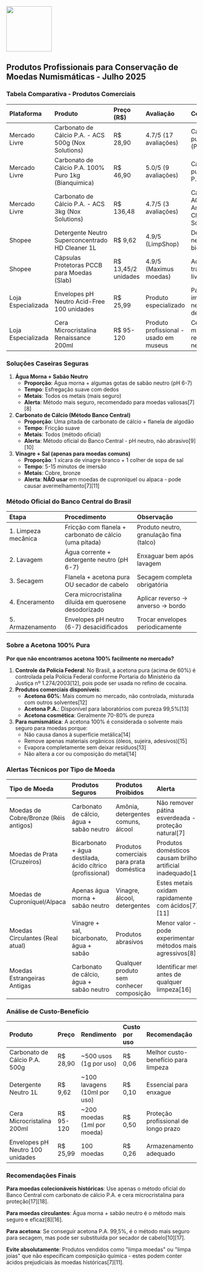 <img src="https://r2cdn.perplexity.ai/pplx-full-logo-primary-dark%402x.png" class="logo" width="120"/>

## **Produtos Profissionais para Conservação de Moedas Numismáticas - Julho 2025**

### **Tabela Comparativa - Produtos Comerciais**

| Plataforma         | Produto                                              | Preço (R\$)          | Avaliação                              | Composição                                          | Link                                                                                                                   |
|:------------------ |:---------------------------------------------------- |:-------------------- |:-------------------------------------- |:--------------------------------------------------- |:---------------------------------------------------------------------------------------------------------------------- |
| Mercado Livre      | Carbonato de Cálcio P.A. - ACS 500g (Nox Solutions)  | R\$ 28,90            | 4.7/5 (17 avaliações)                  | CaCO₃ 99% pureza P.A. (Para Análise)                | [Link](https://produto.mercadolivre.com.br/MLB-1839857572-carbonato-de-calcio-pa-acs-500g-_JM)[1]                      |
| Mercado Livre      | Carbonato de Cálcio P.A. 100% Puro 1kg (Bianquimica) | R\$ 46,90            | 5.0/5 (9 avaliações)                   | CaCO₃ 100% puro, grau P.A.                          | [Link](https://produto.mercadolivre.com.br/MLB-1053314548-carbonato-de-calcio-pa-100-puro-embalagem-com-1-kilo-_JM)[1] |
| Mercado Livre      | Carbonato de Cálcio P.A. - ACS 3kg (Nox Solutions)   | R\$ 136,48           | 4.7/5 (3 avaliações)                   | CaCO₃ P.A. ACS - American Chemical Society          | Diversos vendedores[2]                                                                                                 |
| Shopee             | Detergente Neutro Superconcentrado HD Cleaner 1L     | R\$ 9,62             | 4.9/5 (LimpShop)                       | Detergente pH neutro, biodegradável                 | [Link](https://shopee.com.br/product/792663955/21125156784)[3]                                                         |
| Shopee             | Cápsulas Protetoras PCCB para Moedas (Slab)          | R\$ 13,45/2 unidades | 4.9/5 (Maximus moedas)                 | Acrílico transparente, livre de PVC                 | [Link](https://shopee.com.br/2-C%C3%81PSULAS-PROTETORAS-PARA-MOEDAS-DE-1-REAL-(-SLAB)-PCCB-i.370647231.12835804660)[4] |
| Loja Especializada | Envelopes pH Neutro Acid-Free 100 unidades           | R\$ 25,99            | Produto especializado                  | Papel francês importado, pH neutro, livre de ácidos | [Link](https://numismaticacoan.com/produto/100-envelopes-para-moedas-ouro-ph-neutro-acid-free/)[5]                     |
| Loja Especializada | Cera Microcristalina Renaissance 200ml               | R\$ 95-120           | Produto profissional - usado em museus | Cera microcristalina refinada, pH neutro            | [Link](https://ciavisual.com.br/produto/cera-micro-cristalina-renaissance/)[6]                                         |

### **Soluções Caseiras Seguras**

1. **Água Morna + Sabão Neutro**
   - **Proporção**: Água morna + algumas gotas de sabão neutro (pH 6-7)
   - **Tempo**: Esfregação suave com dedos
   - **Metais**: Todos os metais (mais seguro)
   - **Alerta**: Método mais seguro, recomendado para moedas valiosas[7][8]
2. **Carbonato de Cálcio (Método Banco Central)**
   - **Proporção**: Uma pitada de carbonato de cálcio + flanela de algodão
   - **Tempo**: Fricção suave
   - **Metais**: Todos (método oficial)
   - **Alerta**: Método oficial do Banco Central - pH neutro, não abrasivo[9][10]
3. **Vinagre + Sal (apenas para moedas comuns)**
   - **Proporção**: 1 xícara de vinagre branco + 1 colher de sopa de sal
   - **Tempo**: 5-15 minutos de imersão
   - **Metais**: Cobre, bronze
   - **Alerta**: **NÃO usar** em moedas de cuproníquel ou alpaca - pode causar avermelhamento[7][11]

### **Método Oficial do Banco Central do Brasil**

| Etapa               | Procedimento                                           | Observação                              |
|:------------------- |:------------------------------------------------------ |:--------------------------------------- |
| 1. Limpeza mecânica | Fricção com flanela + carbonato de cálcio (uma pitada) | Produto neutro, granulação fina (talco) |
| 2. Lavagem          | Água corrente + detergente neutro (pH 6-7)             | Enxaguar bem após lavagem               |
| 3. Secagem          | Flanela + acetona pura OU secador de cabelo            | Secagem completa obrigatória            |
| 4. Enceramento      | Cera microcristalina diluída em querosene desodorizado | Aplicar reverso → anverso → bordo       |
| 5. Armazenamento    | Envelopes pH neutro (6-7) desacidificados              | Trocar envelopes periodicamente         |

### **Sobre a Acetona 100% Pura**

**Por que não encontramos acetona 100% facilmente no mercado?**

1. **Controle da Polícia Federal**: No Brasil, a acetona pura (acima de 60%) é controlada pela Polícia Federal conforme Portaria do Ministério da Justiça nº 1.274/2003[12], pois pode ser usada no refino de cocaína.
2. **Produtos comerciais disponíveis**:
   - **Acetona 60%**: Mais comum no mercado, não controlada, misturada com outros solventes[12]
   - **Acetona P.A.**: Disponível para laboratórios com pureza 99,5%[13]
   - **Acetona cosmética**: Geralmente 70-80% de pureza
3. **Para numismática**: A acetona 100% é considerada o solvente mais seguro para moedas porque:
   - Não causa danos à superfície metálica[14]
   - Remove apenas materiais orgânicos (óleos, sujeira, adesivos)[15]
   - Evapora completamente sem deixar resíduos[13]
   - Não altera a cor ou composição do metal[14]

### **Alertas Técnicos por Tipo de Moeda**

| Tipo de Moeda                         | Produtos Seguros                                           | Produtos Proibidos                       | Alerta                                                      |
|:------------------------------------- |:---------------------------------------------------------- |:---------------------------------------- |:----------------------------------------------------------- |
| Moedas de Cobre/Bronze (Réis antigos) | Carbonato de cálcio, água + sabão neutro                   | Amônia, detergentes comuns, álcool       | Não remover pátina esverdeada - é proteção natural[7]       |
| Moedas de Prata (Cruzeiros)           | Bicarbonato + água destilada, ácido cítrico (profissional) | Produtos comerciais para prata doméstica | Produtos domésticos causam brilho artificial inadequado[11] |
| Moedas de Cuproníquel/Alpaca          | Apenas água morna + sabão neutro                           | Vinagre, álcool, detergentes             | Estes metais oxidam rapidamente com ácidos[7][11]           |
| Moedas Circulantes (Real atual)       | Vinagre + sal, bicarbonato, água + sabão                   | Produtos abrasivos                       | Menor valor - pode experimentar métodos mais agressivos[8]  |
| Moedas Estrangeiras Antigas           | Carbonato de cálcio, água + sabão neutro                   | Qualquer produto sem conhecer composição | Identificar metal antes de qualquer limpeza[16]             |

### **Análise de Custo-Benefício**

| Produto                          | Preço      | Rendimento                   | Custo por uso | Recomendação                         |
|:-------------------------------- |:---------- |:---------------------------- |:------------- |:------------------------------------ |
| Carbonato de Cálcio P.A. 500g    | R\$ 28,90  | ~500 usos (1g por uso)       | R\$ 0,06      | Melhor custo-benefício para limpeza  |
| Detergente Neutro 1L             | R\$ 9,62   | ~100 lavagens (10ml por uso) | R\$ 0,10      | Essencial para enxague               |
| Cera Microcristalina 200ml       | R\$ 95-120 | ~200 moedas (1ml por moeda)  | R\$ 0,50      | Proteção profissional de longo prazo |
| Envelopes pH Neutro 100 unidades | R\$ 25,99  | 100 moedas                   | R\$ 0,26      | Armazenamento adequado               |

### **Recomendações Finais**

**Para moedas colecionáveis históricas**: Use apenas o método oficial do Banco Central com carbonato de cálcio P.A. e cera microcristalina para proteção[17][18].

**Para moedas circulantes**: Água morna + sabão neutro é o método mais seguro e eficaz[8][16].

**Para acetona**: Se conseguir acetona P.A. 99,5%, é o método mais seguro para secagem, mas pode ser substituída por secador de cabelo[10][17].

**Evite absolutamente**: Produtos vendidos como "limpa moedas" ou "limpa joias" que não especificam composição química - estes podem conter ácidos prejudiciais às moedas históricas[7][11].
